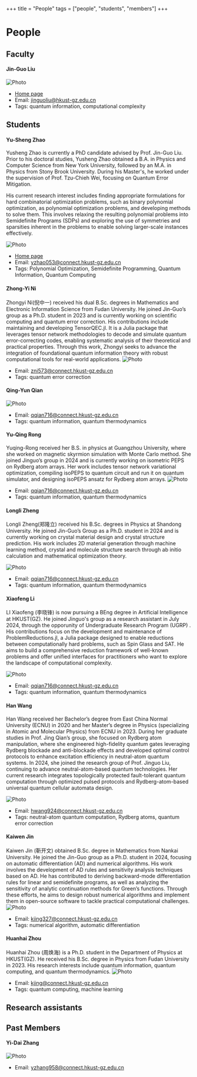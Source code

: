 +++
title = "People"
tags = ["people", "students", "members"]
+++

# People
## Faculty
#### Jin-Guo Liu
![Photo](/assets/avatars/jinguoliu.png)
* [Home page](https://giggleliu.github.io/)
* Email: [jinguoliu@hkust-gz.edu.cn](mailto:jinguoliu@hkust-gz.edu.cn)
* Tags: quantum information, computational complexity

## Students
#### Yu-Sheng Zhao
Yusheng Zhao is currently a PhD candidate advised by Prof. Jin-Guo Liu. Prior to his doctoral studies, Yusheng Zhao obtained a B.A. in Physics and Computer Science from New York University, followed by an M.A. in Physics from Stony Brook University. During his Master's, he worked under the supervision of Prof. Tzu-Chieh Wei, focusing on Quantum Error Mitigation.

His current research interest includes finding appropriate formulations for hard combinatorial optimization problems, such as binary polynomial optimization, as polynomial optimization problems, and developing methods to solve them. This involves relaxing the resulting polynomial problems into Semidefinite Programs (SDPs) and exploring the use of symmetries and sparsities inherent in the problems to enable solving larger-scale instances effectively. 

![Photo](/assets/avatars/yushengzhao.jpg)
* [Home page](https://exaclior.github.io/)
* Email: [yzhao053@connect.hkust-gz.edu.cn](mailto:yzhao053@connect.hkust-gz.edu.cn)
* Tags: Polynomial Optimization, Semidefinite Programming, Quantum Information, Quantum Computing 

#### Zhong-Yi Ni
Zhongyi Ni(倪中一) received his dual B.Sc. degrees in Mathematics and Electronic Information Science from Fudan University. He joined Jin-Guo’s group as a Ph.D. student in 2023 and is currently working on scientific computing and quantum error correction. His contributions include maintaining and developing TensorQEC.jl. It is a Julia package that leverages tensor network methodologies to decode and simulate quantum error-correcting codes, enabling systematic analysis of their theoretical and practical properties. Through this work, Zhongyi seeks to advance the integration of foundational quantum information theory with robust computational tools for real-world applications.
![Photo](/assets/avatars/zhongyini.jpg)
* Email: [zni573@connect.hkust-gz.edu.cn](mailto:zni573@connect.hkust-gz.edu.cn)
* Tags: quantum error correction

#### Qing-Yun Qian
![Photo](/assets/avatars/qingyunqian.jpg)
* Email: [qqian716@connect.hkust-gz.edu.cn](qqian716@connect.hkust-gz.edu.cn)
* Tags: quantum information, quantum thermodynamics

#### Yu-Qing Rong

Yuqing-Rong received her B.S. in physics at Guangzhou University, where she worked on magnetic skyrmion simulation with Monte Carlo method. She joined Jinguo’s group in 2024 and is currently working on isometric PEPS on Rydberg atom arrays. Her work includes tensor network variational optimization, compiling isoPEPS to quantum circuit and run it on quantum simulator, and designing isoPEPS ansatz for Rydberg atom arrays.
![Photo](/assets/avatars/yuqingrong.jpg)
* Email: [qqian716@connect.hkust-gz.edu.cn](qqian716@connect.hkust-gz.edu.cn)
* Tags: quantum information, quantum thermodynamics

#### Longli Zheng
Longli Zheng(郑隆立) received his B.Sc. degrees in Physics at Shandong University. He joined Jin-Guo’s Group as a Ph.D. student in 2024 and is currently working on crystal material design and crystal structure prediction. His work includes 2D material generation through machine learning method, crystal and molecule structure search through ab initio calculation and mathematical optimization theory.

![Photo](/assets/avatars/longlizheng.png)
* Email: [qqian716@connect.hkust-gz.edu.cn](qqian716@connect.hkust-gz.edu.cn)
* Tags: quantum information, quantum thermodynamics

#### Xiaofeng Li
LI Xiaofeng (李晓锋) is now pursuing a BEng degree in Artificial Intelligence at HKUST(GZ). He joined Jinguo's group as a research assistant in July 2024, through the opporunity of Undergraduate Research Program (UGRP) . His contributions focus on the development and maintenance of ProblemReductions.jl, a Julia package designed to enable reductions between computationally hard problems, such as Spin Glass and SAT. He aims to build a comprehensive reduction framework of well-known problems and offer unified interfaces for practitioners who want to explore the landscape of computational complexity.

![Photo](/assets/avatars/xiaofengli.png)
* Email: [qqian716@connect.hkust-gz.edu.cn](qqian716@connect.hkust-gz.edu.cn)
* Tags: quantum information, quantum thermodynamics

#### Han Wang
Han Wang received her Bachelor’s degree from East China Normal University (ECNU) in 2020 and her Master’s degree in Physics (specializing in Atomic and Molecular Physics) from ECNU in 2023. During her graduate studies in Prof. Jing Qian’s group, she focused on Rydberg atom manipulation, where she engineered high-fidelity quantum gates leveraging Rydberg blockade and anti-blockade effects and developed optimal control protocols to enhance excitation efficiency in neutral-atom quantum systems. In 2024, she joined the research group of Prof. Jinguo Liu, continuing to advance neutral-atom-based quantum technologies. Her current research integrates topologically protected fault-tolerant quantum computation through optimized pulsed protocols and Rydberg-atom-based universal quantum cellular automata design.

![Photo](/assets/avatars/hanwang.png)
* Email: [hwang924@connect.hkust-gz.edu.cn](hwang924@connect.hkust-gz.edu.cn)
* Tags: neutral-atom quantum computation, Rydberg atoms, quantum error correction

#### Kaiwen Jin
Kaiwen Jin (靳开文) obtained B.Sc. degree in Mathematics from Nankai University. He joined the Jin-Guo group as a Ph.D. student in 2024, focusing on automatic differentiation (AD) and numerical algorithms. His work involves the development of AD rules and sensitivity analysis techniques based on AD. He has contributed to deriving backward-mode differentiation rules for linear and semidefinite programs, as well as analyzing the sensitivity of analytic continuation methods for Green’s functions. Through these efforts, he aims to design robust numerical algorithms and implement them in open-source software to tackle practical computational challenges.
![Photo](/assets/avatars/kaiwenjin.png)
* Email: [kjing327@connect.hkust-gz.edu.cn](kjing327@connect.hkust-gz.edu.cn)
* Tags: numerical algorithm, automatic differentiation 

#### Huanhai Zhou
Huanhai Zhou (周焕海) is a Ph.D. student in the Department of Physics at HKUST(GZ). He received his B.Sc. degree in Physics from Fudan University in 2023. His research interests include quantum information, quantum computing, and quantum thermodynamics.
![Photo](/assets/avatars/huanhaizhou.jpg)
* Email: [kjing@connect.hkust-gz.edu.cn](kjing@connect.hkust-gz.edu.cn)
* Tags: quantum computing, machine learning

## Research assistants

## Past Members

#### Yi-Dai Zhang
![Photo](/assets/avatars/yidaizhang.jpeg)
* Email: [yzhang958@connect.hkust-gz.edu.cn](yzhang958@connect.hkust-gz.edu.cn)